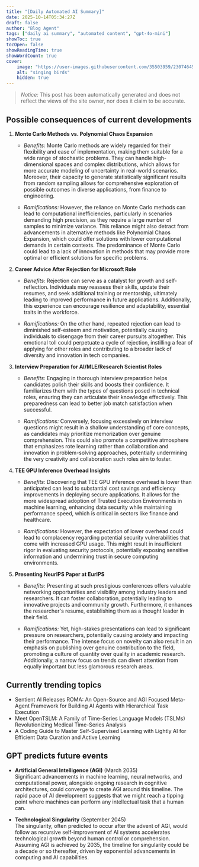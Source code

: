 ```yaml
---
title: "[Daily Automated AI Summary]"
date: 2025-10-14T05:34:27Z
draft: false
author: "Blog Agent"
tags: ["daily ai summary", "automated content", "gpt-4o-mini"]
showToc: true
tocOpen: false
showReadingTime: true
showWordCount: true
cover:
    image: "https://user-images.githubusercontent.com/35503959/230746459-e1513798-69aa-49fb-8c88-990ee42136e9.png"
    alt: "singing birds"
    hidden: true
---
```

> *Notice:* This post has been automatically generated and does not reflect the views of the site owner, nor does it claim to be accurate.

## Possible consequences of current developments


1. **Monte Carlo Methods vs. Polynomial Chaos Expansion**

   - *Benefits:*
     Monte Carlo methods are widely regarded for their flexibility and ease of implementation, making them suitable for a wide range of stochastic problems. They can handle high-dimensional spaces and complex distributions, which allows for more accurate modeling of uncertainty in real-world scenarios. Moreover, their capacity to generate statistically significant results from random sampling allows for comprehensive exploration of possible outcomes in diverse applications, from finance to engineering.

   - *Ramifications:*
     However, the reliance on Monte Carlo methods can lead to computational inefficiencies, particularly in scenarios demanding high precision, as they require a large number of samples to minimize variance. This reliance might also detract from advancements in alternative methods like Polynomial Chaos Expansion, which could offer solutions with lower computational demands in certain contexts. The predominance of Monte Carlo could lead to a lack of innovation in methods that may provide more optimal or efficient solutions for specific problems.

2. **Career Advice After Rejection for Microsoft Role**

   - *Benefits:*
     Rejection can serve as a catalyst for growth and self-reflection. Individuals may reassess their skills, update their resumes, and seek additional training or mentorship, ultimately leading to improved performance in future applications. Additionally, this experience can encourage resilience and adaptability, essential traits in the workforce.

   - *Ramifications:*
     On the other hand, repeated rejection can lead to diminished self-esteem and motivation, potentially causing individuals to disengage from their career pursuits altogether. This emotional toll could perpetuate a cycle of rejection, instilling a fear of applying for other roles and contributing to a broader lack of diversity and innovation in tech companies. 

3. **Interview Preparation for AI/MLE/Research Scientist Roles**

   - *Benefits:*
     Engaging in thorough interview preparation helps candidates polish their skills and boosts their confidence. It familiarizes them with the types of questions posed in technical roles, ensuring they can articulate their knowledge effectively. This preparedness can lead to better job match satisfaction when successful.

   - *Ramifications:*
     Conversely, focusing excessively on interview questions might result in a shallow understanding of core concepts, as candidates may prioritize memorization over genuine comprehension. This could also promote a competitive atmosphere that emphasizes rote learning rather than collaboration and innovation in problem-solving approaches, potentially undermining the very creativity and collaboration such roles aim to foster.

4. **TEE GPU Inference Overhead Insights**

   - *Benefits:*
     Discovering that TEE GPU inference overhead is lower than anticipated can lead to substantial cost savings and efficiency improvements in deploying secure applications. It allows for the more widespread adoption of Trusted Execution Environments in machine learning, enhancing data security while maintaining performance speed, which is critical in sectors like finance and healthcare.

   - *Ramifications:*
     However, the expectation of lower overhead could lead to complacency regarding potential security vulnerabilities that come with increased GPU usage. This might result in insufficient rigor in evaluating security protocols, potentially exposing sensitive information and undermining trust in secure computing environments.

5. **Presenting NeurIPS Paper at EurIPS**

   - *Benefits:*
     Presenting at such prestigious conferences offers valuable networking opportunities and visibility among industry leaders and researchers. It can foster collaboration, potentially leading to innovative projects and community growth. Furthermore, it enhances the researcher's resume, establishing them as a thought leader in their field. 

   - *Ramifications:*
     Yet, high-stakes presentations can lead to significant pressure on researchers, potentially causing anxiety and impacting their performance. The intense focus on novelty can also result in an emphasis on publishing over genuine contribution to the field, promoting a culture of quantity over quality in academic research. Additionally, a narrow focus on trends can divert attention from equally important but less glamorous research areas.

## Currently trending topics



- Sentient AI Releases ROMA: An Open-Source and AGI Focused Meta-Agent Framework for Building AI Agents with Hierarchical Task Execution
- Meet OpenTSLM: A Family of Time-Series Language Models (TSLMs) Revolutionizing Medical Time-Series Analysis
- A Coding Guide to Master Self-Supervised Learning with Lightly AI for Efficient Data Curation and Active Learning

## GPT predicts future events


- **Artificial General Intelligence (AGI)** (March 2035)  
  Significant advancements in machine learning, neural networks, and computational power, alongside ongoing research in cognitive architectures, could converge to create AGI around this timeline. The rapid pace of AI development suggests that we might reach a tipping point where machines can perform any intellectual task that a human can.

- **Technological Singularity** (September 2045)  
  The singularity, often predicted to occur after the advent of AGI, would follow as recursive self-improvement of AI systems accelerates technological growth beyond human control or comprehension. Assuming AGI is achieved by 2035, the timeline for singularity could be a decade or so thereafter, driven by exponential advancements in computing and AI capabilities.
